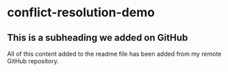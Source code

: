 # conflict-resolution-demo

## This is a subheading we added on GitHub

All of this content added to the readme file has been added from my remote GitHub repository.
